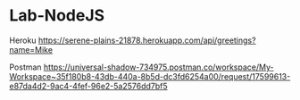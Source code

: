 # Lab-NodeJS
Heroku
https://serene-plains-21878.herokuapp.com/api/greetings?name=Mike

Postman
https://universal-shadow-734975.postman.co/workspace/My-Workspace~35f180b8-43db-440a-8b5d-dc3fd6254a00/request/17599613-e87da4d2-9ac4-4fef-96e2-5a2576dd7bf5
